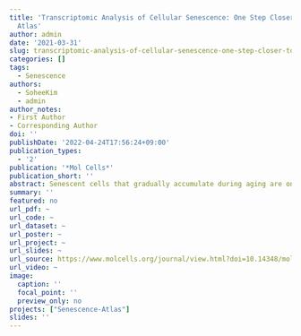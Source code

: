 ```yaml
---
title: 'Transcriptomic Analysis of Cellular Senescence: One Step Closer to Senescence
  Atlas'
author: admin
date: '2021-03-31'
slug: transcriptomic-analysis-of-cellular-senescence-one-step-closer-to-senescence-atlas
categories: []
tags:
  - Senescence
authors:
  - SoheeKim
  - admin
author_notes:
- First Author
- Corresponding Author
doi: ''
publishDate: '2022-04-24T17:56:24+09:00'
publication_types:
  - '2'
publication: '*Mol Cells*'
publication_short: ''
abstract: Senescent cells that gradually accumulate during aging are one of the leading causes of aging. While senolytics can improve aging in humans as well as mice by specifically eliminating senescent cells, the effect of the senolytics varies in different cell types, suggesting variations in senescence. Various factors can induce cellular senescence, and the rate of accumulation of senescent cells differ depending on the organ. In addition, since the heterogeneity is due to the spatiotemporal context of senescent cells, in vivo studies are needed to increase the understanding of senescent cells. Since current methods are often unable to distinguish senescent cells from other cells, efforts are being made to find markers commonly expressed in senescent cells using bulk RNA-sequencing. Moreover, single-cell RNA (scRNA) sequencing, which analyzes the transcripts of each cell, has been utilized to understand the in vivo characteristics of the rare senescent cells. Recently, transcriptomic cell atlases for each organ using this technology have been published in various species. Novel senescent cells that do not express previously established marker genes have been discovered in some organs. However, there is still insufficient information on senescent cells due to the limited throughput of the scRNA sequencing technology. Therefore, it is necessary to improve the throughput of the scRNA sequencing technology or develop a way to enrich the rare senescent cells. The in vivo senescent cell atlas that is established using rapidly developing single-cell technologies will contribute to the precise rejuvenation by specifically removing senescent cells in each tissue and individual.
summary: ''
featured: no
url_pdf: ~
url_code: ~
url_dataset: ~
url_poster: ~
url_project: ~
url_slides: ~
url_source: https://www.molcells.org/journal/view.html?doi=10.14348/molcells.2021.2239
url_video: ~
image:
  caption: ''
  focal_point: ''
  preview_only: no
projects: ["Senescence-Atlas"]
slides: ''
---
```

